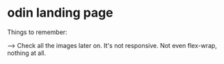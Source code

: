 # odin landing page

Things to remember:

-->
Check all the images later on.
It's not responsive.
Not even flex-wrap, nothing at all.
